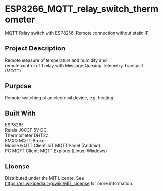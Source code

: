 # ESP8266_MQTT_relay_switch_thermometer
MQTT Relay switch with ESP8266. Remote connection without static IP.

## Project Description
Remote measure of temperature and humidity and  
remote control of 1 relay with Message Queuing Telemetry Transport (MQTT).

## Purpose
Remote switching of an electrical device, e.g. heating.

## Built With  
ESP8266  
Relais JQC3F 5V DC  
Thermometer DHT22  
EMXQ MQTT Broker  
Mobile MQTT Client: IoT MQTT Panel (Android)  
PC MQTT Client: MQTT Explorer (Linux, Windows)  



## License 
Distributed under the MIT License. See https://en.wikipedia.org/wiki/MIT_License for more information.
